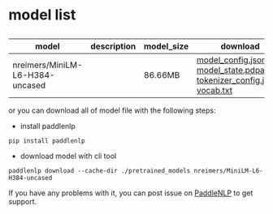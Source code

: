 #  model list

##  

| model  | description | model_size  | download         |
| --- | --- | --- | --- |
|nreimers/MiniLM-L6-H384-uncased|  | 86.66MB | [model_config.json](https://bj.bcebos.com/paddlenlp/models/community/nreimers/MiniLM-L6-H384-uncased/model_config.json)<br>[model_state.pdparams](https://bj.bcebos.com/paddlenlp/models/community/nreimers/MiniLM-L6-H384-uncased/model_state.pdparams)<br>[tokenizer_config.json](https://bj.bcebos.com/paddlenlp/models/community/nreimers/MiniLM-L6-H384-uncased/tokenizer_config.json)<br>[vocab.txt](https://bj.bcebos.com/paddlenlp/models/community/nreimers/MiniLM-L6-H384-uncased/vocab.txt) |

or you can download all of model file with the following steps:

* install paddlenlp

```shell
pip install paddlenlp
```

* download model with cli tool

```shell
paddlenlp download --cache-dir ./pretrained_models nreimers/MiniLM-L6-H384-uncased
```

If you have any problems with it, you can post issue on [PaddleNLP](https://github.com/PaddlePaddle/PaddleNLP) to get support.
